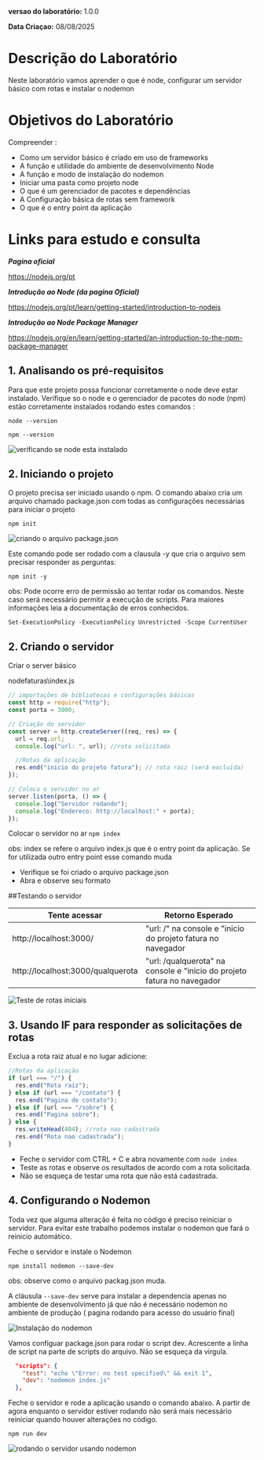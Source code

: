 **versao do laboratório:** 1.0.0

**Data Criaçao:** 08/08/2025

# Descrição do Laboratório

Neste laboratório vamos aprender o que é node, configurar um servidor básico com rotas e instalar o nodemon

# Objetivos do Laboratório

Compreender :

- Como um servidor básico é criado em uso de frameworks
- A função e utilidade do ambiente de desenvolvimento Node
- A função e modo de instalação do nodemon
- Iniciar uma pasta como projeto node
- O que é um gerenciador de pacotes e dependências
- A Configuração básica de rotas sem framework
- O que é o entry point da aplicação

# Links para estudo e consulta

**_Pagina oficial_**

https://nodejs.org/pt

**_Introdução ao Node (da pagina Oficial)_**

https://nodejs.org/pt/learn/getting-started/introduction-to-nodejs

**_Introdução ao Node Package Manager_**

https://nodejs.org/en/learn/getting-started/an-introduction-to-the-npm-package-manager

## 1. Analisando os pré-requisitos

Para que este projeto possa funcionar corretamente o node deve estar instalado. Verifique so o node e o gerenciador de pacotes do node (npm) estão corretamente instalados rodando estes comandos :

`node --version`

`npm --version`

![verificando se node esta instalado](./img/01-01-verificando-instalacao-node-npm.png)

## 2. Iniciando o projeto

O projeto precisa ser iniciado usando o npm. O comando abaixo cria um arquivo chamado package.json com todas as configurações necessárias para iniciar o projeto

`npm init`

![criando o arquivo package.json](./img/01-02-npm-init.png)

Este comando pode ser rodado com a clausula -y que cria o arquivo sem precisar responder as perguntas:

`npm init -y`

obs: Pode ocorre erro de permissão ao tentar rodar os comandos. Neste caso será necessário permitir a execução de scripts. Para maiores informações leia a documentação de erros conhecidos.

`Set-ExecutionPolicy -ExecutionPolicy Unrestricted -Scope CurrentUser`

## 2. Criando o servidor

Criar o server básico

nodefaturas\index.js

```javascript
// importações de bibliotecas e configurações básicas
const http = require("http");
const porta = 3000;

// Criação do servidor
const server = http.createServer((req, res) => {
  url = req.url;
  console.log("url: ", url); //rota solicitada

  //Rotas da aplicação
  res.end("inicio do projeto fatura"); // rota raiz (será excluida)
});

// Coloca o servidor no ar
server.listen(porta, () => {
  console.log("Servidor rodando");
  console.log("Endereco: http://localhost:" + porta);
});
```

Colocar o servidor no ar
`npm index`

obs: index se refere o arquivo index.js que é o entry point da aplicação. Se for utilizada outro entry point esse comando muda

- Verifique se foi criado o arquivo package.json
- Abra e observe seu formato

##Testando o servidor

| Tente acessar                     | Retorno Esperado                                                        |
| --------------------------------- | ----------------------------------------------------------------------- |
| http://localhost:3000/            | "url: /" na console e "inicio do projeto fatura no navegador            |
| http://localhost:3000/qualquerota | "url: /qualquerota" na console e "inicio do projeto fatura no navegador |

![Teste de rotas iniciais](./img/01-03-testerotas-iniciais.png)

## 3. Usando IF para responder as solicitações de rotas

Exclua a rota raiz atual e no lugar adicione:

```javascript
//Rotas da aplicação
if (url === "/") {
  res.end("Rota raiz");
} else if (url === "/contato") {
  res.end("Pagina de contato");
} else if (url === "/sobre") {
  res.end("Pagina sobre");
} else {
  res.writeHead(404); //rota nao cadastrada
  res.end("Rota nao cadastrada");
}
```

- Feche o servidor com CTRL + C e abra novamente com `node index`
- Teste as rotas e observe os resultados de acordo com a rota solicitada.
- Não se esqueça de testar uma rota que não está cadastrada.

## 4. Configurando o Nodemon

Toda vez que alguma alteração é feita no código é preciso reiniciar o servidor. Para evitar este trabalho podemos instalar o nodemon que fará o reinicio automático.

Feche o servidor e instale o Nodemon

`npm install nodemon --save-dev`

obs: observe como o arquivo packag.json muda.

A cláusula `--save-dev` serve para instalar a dependencia apenas no ambiente de desenvolvimento já que não é necessário nodemon no ambiente de produção ( pagina rodando para acesso do usuário final)

![Instalação do nodemon](./img/01-04-npm-install-nodemon.png)

Vamos configuar package.json para rodar o script dev. Acrescente a linha de script na parte de scripts do arquivo. Não se esqueça da virgula.

```json
  "scripts": {
    "test": "echo \"Error: no test specified\" && exit 1",
    "dev": "nodemon index.js"
  },
```

Feche o servidor e rode a aplicação usando o comando abaixo. A partir de agora enquanto o servidor estiver rodando não será mais necessário reiniciar quando houver alterações no código.

`npm run dev `

![rodando o servidor usando nodemon](./img/01-05-npm-run-dev.png)
